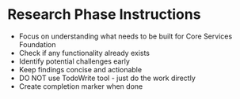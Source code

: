 # Research Phase Instructions
- Focus on understanding what needs to be built for Core Services Foundation
- Check if any functionality already exists
- Identify potential challenges early
- Keep findings concise and actionable
- DO NOT use TodoWrite tool - just do the work directly
- Create completion marker when done
